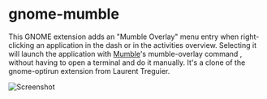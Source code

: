 # gnome-mumble
This GNOME extension adds an "Mumble Overlay" menu entry when right-clicking an application in the dash or in the activities overview.
Selecting it will launch the application with [Mumble](http://mumble.info/)'s mumble-overlay command , without having to open a terminal and do it manually.
It's a clone of the gnome-optirun extension from Laurent Treguier.

![Screenshot](https://github.com/RTrave/gnome-optirun/blob/master/screenshot.png?raw=true)
